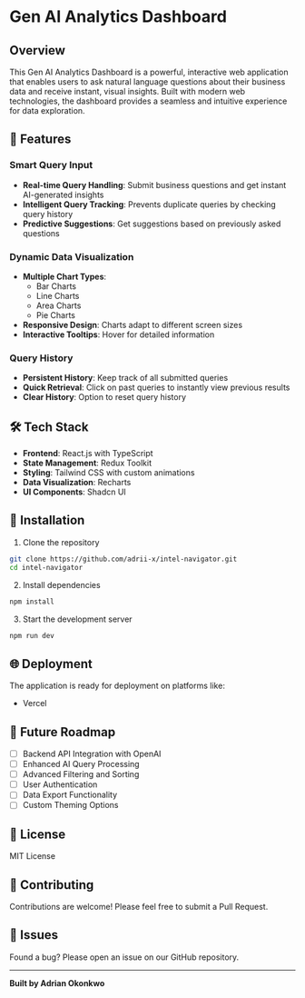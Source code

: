 
# Gen AI Analytics Dashboard

## Overview

This Gen AI Analytics Dashboard is a powerful, interactive web application that enables users to ask natural language questions about their business data and receive instant, visual insights. Built with modern web technologies, the dashboard provides a seamless and intuitive experience for data exploration.

## 🚀 Features

### Smart Query Input
- **Real-time Query Handling**: Submit business questions and get instant AI-generated insights
- **Intelligent Query Tracking**: Prevents duplicate queries by checking query history
- **Predictive Suggestions**: Get suggestions based on previously asked questions

### Dynamic Data Visualization
- **Multiple Chart Types**: 
  - Bar Charts
  - Line Charts
  - Area Charts
  - Pie Charts
- **Responsive Design**: Charts adapt to different screen sizes
- **Interactive Tooltips**: Hover for detailed information

### Query History
- **Persistent History**: Keep track of all submitted queries
- **Quick Retrieval**: Click on past queries to instantly view previous results
- **Clear History**: Option to reset query history

## 🛠 Tech Stack

- **Frontend**: React.js with TypeScript
- **State Management**: Redux Toolkit
- **Styling**: Tailwind CSS with custom animations
- **Data Visualization**: Recharts
- **UI Components**: Shadcn UI

## 🔧 Installation

1. Clone the repository
```bash
git clone https://github.com/adrii-x/intel-navigator.git
cd intel-navigator
```

2. Install dependencies
```bash
npm install
```

3. Start the development server
```bash
npm run dev
```

## 🌐 Deployment

The application is ready for deployment on platforms like:
- Vercel


## 🚧 Future Roadmap

- [ ] Backend API Integration with OpenAI
- [ ] Enhanced AI Query Processing
- [ ] Advanced Filtering and Sorting
- [ ] User Authentication
- [ ] Data Export Functionality
- [ ] Custom Theming Options

## 📄 License

MIT License

## 👥 Contributing

Contributions are welcome! Please feel free to submit a Pull Request.

## 🐛 Issues

Found a bug? Please open an issue on our GitHub repository.

---

**Built by Adrian Okonkwo**
